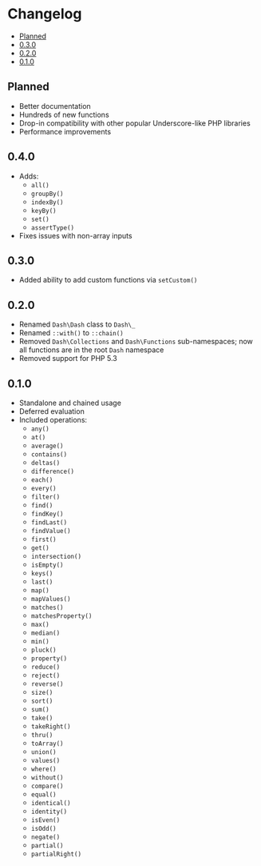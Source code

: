 Changelog
=========
- [Planned](#planned)
- [0.3.0](#030)
- [0.2.0](#020)
- [0.1.0](#010)


Planned
-------
- Better documentation
- Hundreds of new functions
- Drop-in compatibility with other popular Underscore-like PHP libraries
- Performance improvements


0.4.0
-----
- Adds:
	- `all()`
	- `groupBy()`
	- `indexBy()`
	- `keyBy()`
	- `set()`
	- `assertType()`
- Fixes issues with non-array inputs


0.3.0
-----
- Added ability to add custom functions via `setCustom()`


0.2.0
-----
- Renamed `Dash\Dash` class to `Dash\_`
- Renamed `::with()` to `::chain()`
- Removed `Dash\Collections` and `Dash\Functions` sub-namespaces; now all functions are in the root `Dash` namespace
- Removed support for PHP 5.3


0.1.0
-----
- Standalone and chained usage
- Deferred evaluation
- Included operations:
	- `any()`
	- `at()`
	- `average()`
	- `contains()`
	- `deltas()`
	- `difference()`
	- `each()`
	- `every()`
	- `filter()`
	- `find()`
	- `findKey()`
	- `findLast()`
	- `findValue()`
	- `first()`
	- `get()`
	- `intersection()`
	- `isEmpty()`
	- `keys()`
	- `last()`
	- `map()`
	- `mapValues()`
	- `matches()`
	- `matchesProperty()`
	- `max()`
	- `median()`
	- `min()`
	- `pluck()`
	- `property()`
	- `reduce()`
	- `reject()`
	- `reverse()`
	- `size()`
	- `sort()`
	- `sum()`
	- `take()`
	- `takeRight()`
	- `thru()`
	- `toArray()`
	- `union()`
	- `values()`
	- `where()`
	- `without()`
	- `compare()`
	- `equal()`
	- `identical()`
	- `identity()`
	- `isEven()`
	- `isOdd()`
	- `negate()`
	- `partial()`
	- `partialRight()`
